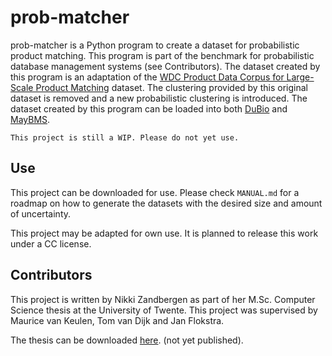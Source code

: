 # prob-matcher

prob-matcher is a Python program to create a dataset for probabilistic product matching. 
This program is part of the benchmark for probabilistic database management systems (see Contributors).
The dataset created by this program is an adaptation of the 
[WDC Product Data Corpus for Large-Scale Product Matching](http://webdatacommons.org/largescaleproductcorpus/v2/index.html) 
dataset. The clustering provided by this original dataset is removed and a new probabilistic
clustering is introduced. The dataset created by this program can be loaded into both 
[DuBio](https://github.com/utwente-db/DuBio) and [MayBMS](http://maybms.sourceforge.net/).

```This project is still a WIP. Please do not yet use.```

## Use
This project can be downloaded for use. Please check ```MANUAL.md``` for a roadmap on how
to generate the datasets with the desired size and amount of uncertainty.

This project may be adapted for own use. It is planned to release this work under a CC license.

## Contributors
This project is written by Nikki Zandbergen as part of her M.Sc. Computer Science thesis
at the University of Twente.
This project was supervised by Maurice van Keulen, Tom van Dijk and Jan Flokstra.

The thesis can be downloaded [here](#). (not yet published).